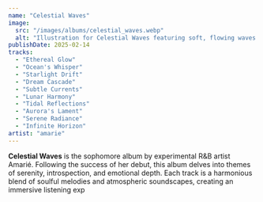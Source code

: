 ```yaml
---
name: "Celestial Waves"
image:
  src: "/images/albums/celestial_waves.webp"
  alt: "Illustration for Celestial Waves featuring soft, flowing waves of color in hues of blue, purple, and pink"
publishDate: 2025-02-14
tracks:
  - "Ethereal Glow"
  - "Ocean's Whisper"
  - "Starlight Drift"
  - "Dream Cascade"
  - "Subtle Currents"
  - "Lunar Harmony"
  - "Tidal Reflections"
  - "Aurora's Lament"
  - "Serene Radiance"
  - "Infinite Horizon"
artist: "amarie"
---
```


**Celestial Waves** is the sophomore album by experimental R&B artist Amarié. Following the success of her debut, this album delves into themes of serenity, introspection, and emotional depth. Each track is a harmonious blend of soulful melodies and atmospheric soundscapes, creating an immersive listening exp
